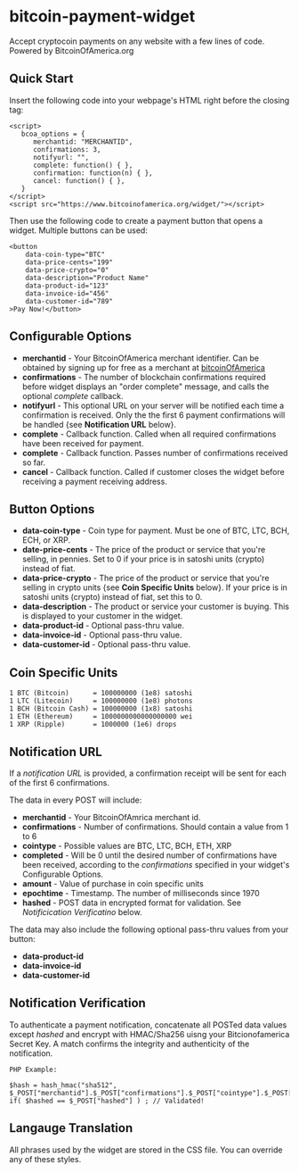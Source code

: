 # bitcoin-payment-widget
Accept cryptocoin payments on any website with a few lines of code. Powered by BitcoinOfAmerica.org

## Quick Start

Insert the following code into your webpage's HTML right before the closing <body> tag:
```
<script>
   bcoa_options = {
      merchantid: "MERCHANTID",
      confirmations: 3,
      notifyurl: "",
      complete: function() { },
      confirmation: function(n) { },
      cancel: function() { },
   }
</script>   
<script src="https://www.bitcoinofamerica.org/widget/"></script>
```
  
Then use the following code to create a payment button that opens a widget. Multiple buttons can be used:

```
<button 
    data-coin-type="BTC" 
    data-price-cents="199" 
    data-price-crypto="0"
    data-description="Product Name"
    data-product-id="123"
    data-invoice-id="456"
    data-customer-id="789"
>Pay Now!</button>
```

## Configurable Options

- **merchantid** - Your BitcoinOfAmerica merchant identifier. Can be obtained by signing up for free as a merchant at [bitcoinOfAmerica](https://www.bitcoinofamerica.org)
- **confirmations** - The number of blockchain confirmations required before widget displays an "order complete" message, and calls the optional *complete* callback. 
- **notifyurl** - This optional URL on your server will be notified each time a confirmation is received. Only the the first 6 payment confirmations will be handled {see **Notification URL** below}.
- **complete** - Callback function. Called when all required confirmations have been received for payment.
- **complete** - Callback function. Passes number of confirmations received so far.
- **cancel** - Callback function. Called if customer closes the widget before receiving a payment receiving address.

## Button Options

- **data-coin-type** - Coin type for payment. Must be one of BTC, LTC, BCH, ECH, or XRP.
- **date-price-cents** - The price of the product or service that you're selling, in pennies. Set to 0 if your price is in satoshi units (crypto) instead of fiat.
- **data-price-crypto** - The price of the product or service that you're selling in crypto units {see **Coin Specific Units** below}.  If your price is in satoshi units (crypto) instead of fiat, set this to 0.
- **data-description** - The product or service your customer is buying. This is displayed to your customer in the widget. 
- **data-product-id** - Optional pass-thru value.
- **data-invoice-id** - Optional pass-thru value.
- **data-customer-id** - Optional pass-thru value.


## Coin Specific Units

```
1 BTC (Bitcoin)      = 100000000 (1e8) satoshi
1 LTC (Litecoin)     = 100000000 (1e8) photons
1 BCH (Bitcoin Cash) = 100000000 (1x8) satoshi
1 ETH (Ethereum)     = 1000000000000000000 wei
1 XRP (Ripple)       = 1000000 (1e6) drops
```

## Notification URL

If a *notification URL* is provided, a confirmation receipt will be sent for each of the first 6 confirmations.

The data in every POST will include:

- **merchantid** - Your BitcoinOfAmrica merchant id. 
- **confirmations** - Number of confirmations. Should contain a value from 1 to 6
- **cointype** - Possible values are BTC, LTC, BCH, ETH, XRP
- **completed** - Will be 0 until the desired number of confirmations have been received, according to the *confirmations* specified in your widget's Configurable Options.
- **amount** - Value of purchase in coin specific units
- **epochtime** - Timestamp. The number of milliseconds since 1970
- **hashed** - POST data in encrypted format for validation. See *Notificication Verificatino* below.

The data may also include the following optional pass-thru values from your button:

- **data-product-id** 
- **data-invoice-id** 
- **data-customer-id**

## Notification Verification

To authenticate a payment notification, concatenate all POSTed data values except *hashed* and encrypt with HMAC/Sha256 uisng your Bitcionofamerica Secret Key. A match confirms the integrity and authenticity of the notification.

```
PHP Example:

$hash = hash_hmac("sha512", $_POST["merchantid"].$_POST["confirmations"].$_POST["cointype"].$_POST["completed"].$_POST["amount"].$_POST["epochtime"],$YOUR_SECRET_KEY);
if( $hashed == $_POST["hashed"] ) ; // Validated!

```
               
## Langauge Translation

All phrases used by the widget are stored in the CSS file. You can override any of these styles.

